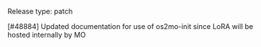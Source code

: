 Release type: patch

[#48884] Updated documentation for use of os2mo-init since LoRA will be hosted internally by MO